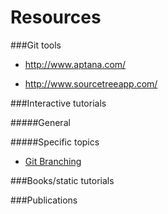 Resources
===

###Git tools
* http://www.aptana.com/

* http://www.sourcetreeapp.com/

###Interactive tutorials

#####General

#####Specific topics
* [Git Branching](http://pcottle.github.io/learnGitBranching/) 


###Books/static tutorials

###Publications
